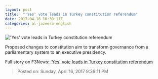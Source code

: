 ```yaml
---
layout: post
title:  "'Yes' vote leads in Turkey constitution referendum"
date: 2017-04-16 16:39:11Z
categories: al-jazeera-english
---
```


!['Yes' vote leads in Turkey constitution referendum](http://www.aljazeera.com/mritems/Images/2017/4/16/41c49acab8424da5953b974c6c9b7809_18.jpg)

Proposed changes to constitution aim to transform governance from a parliamentary system to an executive presidency.


Full story on F3News: ['Yes' vote leads in Turkey constitution referendum](http://www.f3nws.com/n/nzyZAB)

> Posted on: Sunday, April 16, 2017 9:39:11 PM
